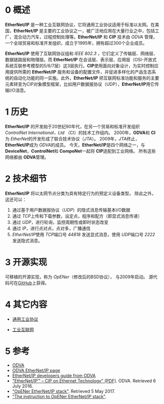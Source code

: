 # 0 概述

**EtherNet/IP** 是一种工业互联网协议，它将通用工业协议适用于标准以太网。在美国，**EtherNet/IP** 是主要的工业协议之一，被广泛地应用在大量行业之中，包括工厂，混合动力汽车，过程控制处理等。**EtherNet/IP** 和 **CIP** 技术由 *ODVA* 管理，一个全球贸易和标准开发组织，成立于1995年，拥有超过300个企业成员。

**EtherNet/IP** 使用了互联网协议组和 *IEEE 802.3* ，它们定义了传输层、网络层、数据链路层和物理层。而 **EtherNet/IP** 在会话层、表示层、应用层（OSI-开放式系统互联参考模型的5/6/7层）这3层执行。**CIP**使用面向对象设计，为实时控制应用提供所需的 **EtherNet/IP** 服务和设备的配置文件，并促进多样化的产品生态系统的自动化功能的同一实施。此外，**EtherNet/IP** 把互联网标准功能和服务的主要元素转变为CIP对象模型框架，比如用户数据报协议（UDP），**EtherNet/IP**用它传输I/O消息。

# 1 历史

**EtherNet/IP** 的开发始于20世纪90年代，在另一个贸易和标准开发组织 *ControlNet International，Ltd* （CI）的技术工作组内。 2000年，**ODVA**和 **CI**为 *EtherNet*的开发形成了联合技术协议（*JTA*）。 2009年，*JTA*终止，**EtherNet/IP**成为 *ODVA*的成员。 今天，**EtherNet/IP**是四个网络之一，与 **DeviceNet**，**ControlNet**和 **CompoNet**一起将 **CIP**适配到工业网络。 所有这些网络都由 **ODVA**管理。

# 2 技术细节

**EtherNet/IP** 将以太网节点分类为具有特定行为的预定义设备类型。 除此之外，这还可以：

1. 通过基于用户数据报协议（*UDP*）的隐式消息传输基本I/O数据
2. 通过 *TCP*上传和下载参数，设定点，程序和配方（即显式消息传递）
3. 通过 *UDP*，进行轮询，监控周期性或即时状态改变
4. 通过 *IP*，进行点对点，点对多，广播通信
5. *EtherNet/IP*使用 *TCP*端口号 *44818* 发送显式消息，使用 *UDP*端口号 *2222* 发送隐式消息。

# 3 开源实现

可移植的开源实现，称为 *OpENer*（修改后的BSD协议）， 与2009年启动。 源代码可在[GitHub](https://github.com/EIPStackGroup/OpENer)上获得。

# 4 其它内容

* [通用工业协议](https://en.wikipedia.org/wiki/Common_Industrial_Protocol)

* [工业互联网](https://en.wikipedia.org/wiki/Industrial_Ethernet)

# 5 参考

* [ODVA](http://www.odva.org/)
* [ODVA EtherNet/IP page](http://www.odva.org/default.aspx?tabid=67)
* [EtherNet/IP developers guide from ODVA](http://www.odva.org/Portals/0/Library/Publications_Numbered/PUB00213R0_EtherNetIP_Developers_Guide.pdf)
* ["EtherNet/IP™ – CIP on Ethernet Technology" (PDF)](https://www.odva.org/Portals/0/Library/Publications_Numbered/PUB00138R6_Tech-Series-EtherNetIP.pdf). ODVA. Retrieved 6 July 2016.
* ["OpENer EtherNet/IP stack"](https://github.com/EIPStackGroup/OpENer). Retrieved 5 May 2017.
* ["The instruction to OpENer EtherNet/IP stack"](http://eipstackgroup.github.io/OpENer/index.html).